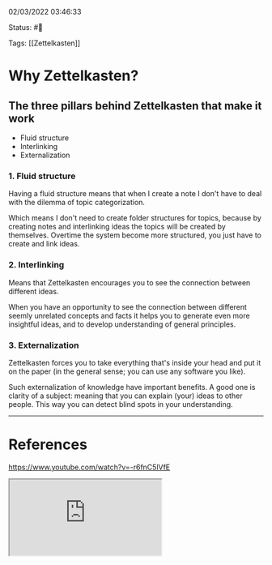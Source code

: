 02/03/2022 03:46:33

Status: #🌱

Tags: [[Zettelkasten]]

# Why Zettelkasten? 

## The three pillars behind Zettelkasten that make it work

- Fluid structure
- Interlinking
- Externalization

### 1. Fluid structure

Having a fluid structure means that when I create a note I don't have to deal with the dilemma of topic categorization.

Which means I don't need to create folder structures for topics, because by creating notes and interlinking ideas the topics will be created by themselves. Overtime the system become more structured, you just have to create and link ideas.

### 2. Interlinking

Means that Zettelkasten encourages you to see the connection between different ideas.

When you have an opportunity to see the connection between different seemly unrelated concepts and facts it helps you to generate even more insightful ideas, and to develop understanding of general principles.

### 3. Externalization

Zettelkasten forces you to take everything that's inside your head and put it on the paper (in the general sense; you can use any software you like).

Such externalization of knowledge have important benefits. A good one is clarity of a subject: meaning that you can explain (your) ideas to other people. This way you can detect blind spots in your understanding.

---

# References

https://www.youtube.com/watch?v=-r6fnC5lVfE

<iframe src="https://www.youtube.com/embed/-r6fnC5lVfE"></iframe>
